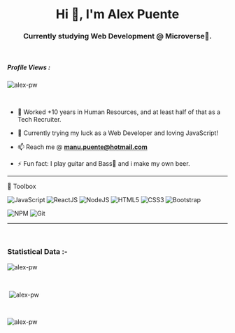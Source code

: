 <h1 align="center">Hi 👋, I'm Alex Puente</h1>
<h3 align="center">Currently studying Web Development @ Microverse🌟.</h3>

<br>

<p align="right"> <h5>Profile Views :</h5> <img src="https://komarev.com/ghpvc/?username=alexpuente0&label=Visitors&color=033300&style=flat"
    alt="alex-pw" /> 
  </p>

<br>


- 🔭 Worked +10 years in Human Resources, and at least half of that as a Tech Recruiter.

- 🌱 Currently trying my luck as a Web Developer and loving JavaScript!
 
- 📫 Reach me @ **manu.puente@hotmail.com**

- ⚡ Fun fact: I play guitar and Bass🎵 and i make my own beer.



---

🧰 Toolbox


![JavaScript](https://img.shields.io/badge/-JavaScript-black?style=flat-square&logo=javascript)
![ReactJS](https://img.shields.io/badge/-ReactJS-black?style=flat-square&logo=react)
![NodeJS](https://img.shields.io/badge/NodeJS-339933.svg?logo=node.js&logoColor=white)
![HTML5](https://img.shields.io/badge/-HTML5-E34F26?style=flat-square&logo=html5&logoColor=white)
![CSS3](https://img.shields.io/badge/-CSS3-1572B6?style=flat-square&logo=css3)
![Bootstrap](https://img.shields.io/badge/-Bootstrap-563D7C?style=flat-square&logo=bootstrap)
<!-- ![PostgreSQL](https://img.shields.io/badge/PostgreSQL-2C8EBB.svg?logo=postgresql&logoColor=white) -->
![NPM](https://img.shields.io/badge/NPM-CB3837.svg?logo=npm)
![Git](https://img.shields.io/badge/-Git-black?style=flat-square&logo=git)
<!-- ![GitHub](https://img.shields.io/badge/-GitHub-181717?style=flat-square&logo=github) -->

---


<br>

<h3>Statistical Data :-</h3>
<p><img align="center"
    src="https://github-readme-stats.vercel.app/api/top-langs?username=alexpuente0&show_icons=true&locale=en&bg_color=0d1117&text_color=ffffff&layout=compact"
    alt="alex-pw" 
    bg_color=#808080/></p>

<br>

<p>&nbsp;<img align="center" src="https://github-readme-stats.vercel.app/api?username=alexpuente0&show_icons=true&locale=en&bg_color=0d1117&text_color=ffffff&repo=convoychat"
    alt="alex-pw" /></p>

<br>

<p><img align="center" src="https://github-readme-streak-stats.herokuapp.com/?user=alexpuente0&theme=dark&background=0d1117&date_format=M%20j%5B%2C%20Y%5D" alt="alex-pw" /></p>
